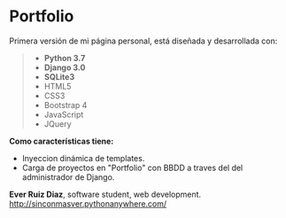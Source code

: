# Portfolio
Primera versión de mi página personal, está diseñada y desarrollada con:

>- **Python 3.7**
>- **Django 3.0**
>- **SQLite3**
>- HTML5 
>- CSS3
>- Bootstrap 4 
>- JavaScript 
>- JQuery

**Como características tiene:** 
- Inyeccion dinámica de templates.
- Carga de proyectos en "Portfolio" con BBDD a traves del del administrador de Django.

**Ever Ruiz Diaz**, software student, web development. http://sinconmasver.pythonanywhere.com/
